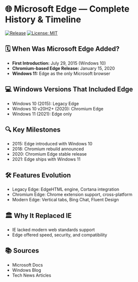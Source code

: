 # 🌐 Microsoft Edge — Complete History & Timeline

[![Release](https://img.shields.io/badge/Release-July%2029%2C%202015-blue)](#-when-was-microsoft-edge-added)
[![License: MIT](https://img.shields.io/badge/License-MIT-green.svg)](LICENSE)

## 🗓 When Was Microsoft Edge Added?
- **First Introduction:** July 29, 2015 (Windows 10)
- **Chromium-based Edge Release:** January 15, 2020
- **Windows 11:** Edge as the only Microsoft browser

## 💻 Windows Versions That Included Edge
- Windows 10 (2015): Legacy Edge
- Windows 10 v20H2+ (2020): Chromium Edge
- Windows 11 (2021): Edge only

## 🔍 Key Milestones
- 2015: Edge introduced with Windows 10
- 2018: Chromium rebuild announced
- 2020: Chromium Edge stable release
- 2021: Edge ships with Windows 11

## 🛠 Features Evolution
- Legacy Edge: EdgeHTML engine, Cortana integration
- Chromium Edge: Chrome extension support, cross-platform
- Modern Edge: Vertical tabs, Bing Chat, Fluent Design

## 🏛 Why It Replaced IE
- IE lacked modern web standards support
- Edge offered speed, security, and compatibility

## 📚 Sources
- Microsoft Docs
- Windows Blog
- Tech News Articles
